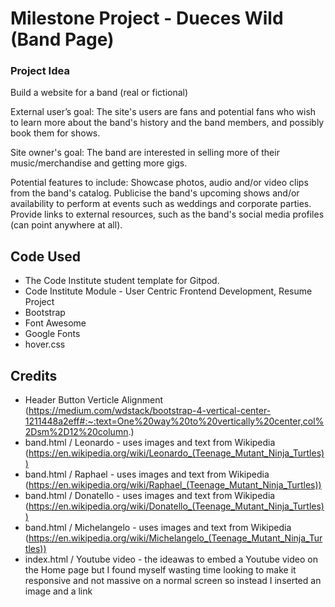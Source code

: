 # Milestone Project - Dueces Wild (Band Page)

### Project Idea
Build a website for a band (real or fictional)

External user’s goal:
The site's users are fans and potential fans who wish to learn more about the band's history and the band members, and possibly book them for shows.

Site owner's goal:
The band are interested in selling more of their music/merchandise and getting more gigs.

Potential features to include:
Showcase photos, audio and/or video clips from the band's catalog.
Publicise the band's upcoming shows and/or availability to perform at events such as weddings and corporate parties.
Provide links to external resources, such as the band's social media profiles (can point anywhere at all).

## Code Used

- The Code Institute student template for Gitpod.
- Code Institute Module - User Centric Frontend Development, Resume Project
- Bootstrap
- Font Awesome
- Google Fonts
- hover.css

## Credits
- Header Button Verticle Alignment (https://medium.com/wdstack/bootstrap-4-vertical-center-1211448a2eff#:~:text=One%20way%20to%20vertically%20center,col%2Dsm%2D12%20column.)
- band.html / Leonardo - uses images and text from Wikipedia (https://en.wikipedia.org/wiki/Leonardo_(Teenage_Mutant_Ninja_Turtles))
- band.html / Raphael - uses images and text from Wikipedia (https://en.wikipedia.org/wiki/Raphael_(Teenage_Mutant_Ninja_Turtles))
- band.html / Donatello - uses images and text from Wikipedia (https://en.wikipedia.org/wiki/Donatello_(Teenage_Mutant_Ninja_Turtles))
- band.html / Michelangelo - uses images and text from Wikipedia (https://en.wikipedia.org/wiki/Michelangelo_(Teenage_Mutant_Ninja_Turtles))
- index.html / Youtube video - the ideawas to embed a Youtube video on the Home page but I found myself wasting time looking to make it responsive and not massive on a normal screen so instead I inserted an image and a link
